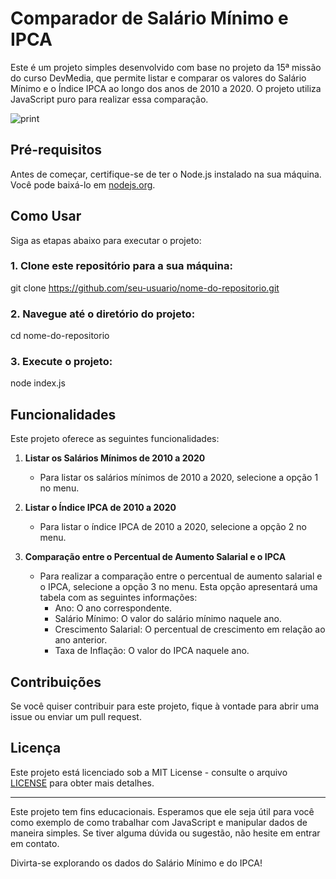 # Comparador de Salário Mínimo e IPCA

Este é um projeto simples desenvolvido com base no projeto da 15ª missão do curso DevMedia, que permite listar e comparar os valores do Salário Mínimo e o Índice IPCA ao longo dos anos de 2010 a 2020. O projeto utiliza JavaScript puro para realizar essa comparação.   

 ![print](https://github.com/brunacquaresm/aplicacao-que-compara-salario-x-inflacao/assets/123048801/c7ef7b9e-f0ad-4263-9618-2a76389f5f8f)   

## Pré-requisitos

Antes de começar, certifique-se de ter o Node.js instalado na sua máquina. Você pode baixá-lo em [nodejs.org](https://nodejs.org/).   

## Como Usar

Siga as etapas abaixo para executar o projeto:   

### 1. Clone este repositório para a sua máquina:    

   git clone https://github.com/seu-usuario/nome-do-repositorio.git   
   
### 2. Navegue até o diretório do projeto:

   cd nome-do-repositorio   

### 3. Execute o projeto:

   node index.js   

## Funcionalidades

Este projeto oferece as seguintes funcionalidades:

1. **Listar os Salários Mínimos de 2010 a 2020**
   - Para listar os salários mínimos de 2010 a 2020, selecione a opção 1 no menu.

2. **Listar o Índice IPCA de 2010 a 2020**
   - Para listar o índice IPCA de 2010 a 2020, selecione a opção 2 no menu.

3. **Comparação entre o Percentual de Aumento Salarial e o IPCA**
   - Para realizar a comparação entre o percentual de aumento salarial e o IPCA, selecione a opção 3 no menu. Esta opção apresentará uma tabela com as seguintes informações:   
     - Ano: O ano correspondente.
     - Salário Mínimo: O valor do salário mínimo naquele ano.
     - Crescimento Salarial: O percentual de crescimento em relação ao ano anterior.
     - Taxa de Inflação: O valor do IPCA naquele ano.

## Contribuições

Se você quiser contribuir para este projeto, fique à vontade para abrir uma issue ou enviar um pull request.

## Licença

Este projeto está licenciado sob a MIT License - consulte o arquivo [LICENSE](LICENSE) para obter mais detalhes.

---

Este projeto tem fins educacionais. Esperamos que ele seja útil para você como exemplo de como trabalhar com JavaScript e manipular dados de maneira simples. Se tiver alguma dúvida ou sugestão, não hesite em entrar em contato.  

Divirta-se explorando os dados do Salário Mínimo e do IPCA!
